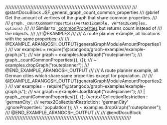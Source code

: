 ////////////////////////////////////////////////////////////////////////////////
/// @startDocuBlock JSF_general_graph_count_common_properties
/// @brief Get the amount of vertices of the graph that share common properties.
///
/// `graph._countCommonProperties(vertex1Example, vertex2Examples, options)`
///
/// Similar to [_commonProperties](#commonproperties) but returns count instead of
/// the objects.
///
/// @EXAMPLES
///
/// A route planner example, all locations with the same properties:
///
/// @EXAMPLE_ARANGOSH_OUTPUT{generalGraphModuleAmountProperties1}
/// var examples = require("@arangodb/graph-examples/example-graph.js");
/// var graph = examples.loadGraph("routeplanner");
/// graph._countCommonProperties({}, {});
/// ~ examples.dropGraph("routeplanner");
/// @END_EXAMPLE_ARANGOSH_OUTPUT
///
/// A route planner example, all German cities which share same properties except for population.
///
/// @EXAMPLE_ARANGOSH_OUTPUT{generalGraphModuleAmountProperties2}
/// var examples = require("@arangodb/graph-examples/example-graph.js");
/// var graph = examples.loadGraph("routeplanner");
/// | graph._countCommonProperties({}, {}, {vertex1CollectionRestriction : 'germanCity',
///   vertex2CollectionRestriction : 'germanCity' ,ignoreProperties: 'population'});
/// ~ examples.dropGraph("routeplanner");
/// @END_EXAMPLE_ARANGOSH_OUTPUT
///
/// @endDocuBlock
////////////////////////////////////////////////////////////////////////////////